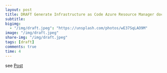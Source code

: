 ```yaml
---
layout: post
title: DRAFT Generate Infrastructure as Code Azure Resource Manager documentation using PowerShell
subtitle:
bigimg:
  - "/img/draft.jpeg": "https://unsplash.com/photos/wE37SqLAO9M"
image: "/img/draft.jpeg"
share-img: "/img/draft.jpeg"
tags: [draft]
comments: true
time: 4
---
```


see [Post](/2019-08-26-Gererate-Infrastructure-As-Code-Documentation)

